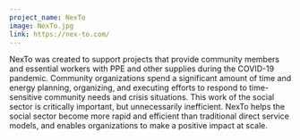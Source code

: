 ```yaml
---
project_name: NexTo
image: NexTo.jpg
link: https://nex-to.com/
---
```


NexTo was created to support  projects that provide community members and essential workers with PPE and other supplies during the COVID-19 pandemic. Community organizations spend a significant amount of time and energy planning, organizing, and executing efforts to respond to time-sensitive community needs and crisis situations. This work of the social sector is critically important, but unnecessarily inefficient. NexTo helps the social sector become more rapid and efficient than traditional direct service models, and enables organizations to make a positive impact at scale.
